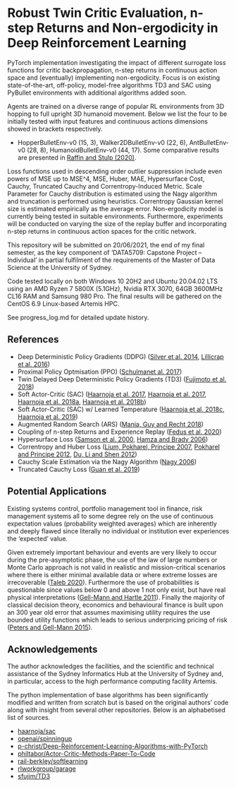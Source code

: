 # Robust Twin Critic Evaluation, n-step Returns and Non-ergodicity in Deep Reinforcement Learning

PyTorch implementation investigating the impact of different surrogate loss functions for critic backpropagation, n-step returns in continuous action space and (eventually) implementing non-ergodicity.
Focus is on existing state-of-the-art, off-policy, model-free algorithms TD3 and SAC using PyBullet environments with additional algorithms added soon.

Agents are trained on a diverse range of popular RL environments from 3D hopping to full upright 3D humanoid movement. Below we list the four to be initially tested with input features and continuous actions dimensions showed in brackets respectively.
* HopperBulletEnv-v0 (15, 3), Walker2DBulletEnv-v0 (22, 6), AntBulletEnv-v0 (28, 8), HumanoidBulletEnv-v0 (44, 17).
Some comparative results are presented in [Raffin and Stulp (2020)](https://arxiv.org/pdf/2005.05719.pdf).

Loss functions used in descending order outlier suppression include even powers of MSE up to MSE^4, MSE, Huber, MAE, Hypersurface Cost, Cauchy, Truncated Cauchy and Correntropy-Induced Metric. Scale Parameter for Cauchy distribution is estimated using the Nagy algorithm and truncation is performed using heuristics. Correntropy Gaussian kernel size is estimated empirically as the average error. Non-ergodicity model is currently being tested in suitable environments. Furthermore, experiments will be conducted on varying the size of the replay buffer and incorporating n-step returns in continuous action spaces for the critic network.

This repository will be submitted on 20/06/2021, the end of my final semester, as the key component of ‘DATA5709: Capstone Project – Individual’ in partial fulfilment of the requirements of the Master of Data Science at the University of Sydney. 

Code tested locally on both Windows 10 20H2 and Ubuntu 20.04.02 LTS using an AMD Ryzen 7 5800X (5.1GHz), Nvidia RTX 3070, 64GB 3600MHz CL16 RAM and Samsung 980 Pro. The final results will be gathered on the CentOS 6.9 Linux-based Artemis HPC.

See progress_log.md for detailed update history.

## References
* Deep Deterministic Policy Gradients (DDPG) ([Silver et al. 2014](http://proceedings.mlr.press/v32/silver14.pdf), [Lillicrap et al. 2016](https://arxiv.org/pdf/1509.02971.pdf))
* Proximal Policy Optmisation (PPO) ([Schulmanet al. 2017](https://arxiv.org/pdf/1707.06347.pdf))
* Twin Delayed Deep Deterministic Policy Gradients (TD3) ([Fujimoto et al. 2018](https://arxiv.org/pdf/1802.09477.pdf))
* Soft Actor-Critic (SAC) ([Haarnoja et al. 2017](https://arxiv.org/pdf/1702.08165.pdf), [Haarnoja et al. 2017](https://arxiv.org/pdf/1702.08165.pdf), [Haarnoja et al. 2018a](https://arxiv.org/pdf/1801.01290.pdf), [Haarnoja et al. 2018b](https://arxiv.org/pdf/1803.06773.pdf))
* Soft Actor-Critic (SAC) w/ Learned Temperature ([Haarnoja et al. 2018c](https://arxiv.org/pdf/1812.05905.pdf), [Haarnoja et al. 2019](https://arxiv.org/pdf/1812.11103.pdf))
* Augmented Random Search (ARS) ([Mania, Guy and Recht 2018]( https://arxiv.org/pdf/1803.07055.pdf)) 
* Coupling of n-step Returns and Experience Replay ([Fedus et al. 2020](https://arxiv.org/pdf/2007.06700.pdf))
* Hypersurface Loss ([Samson et al. 2000](https://ieeexplore.ieee.org/document/857003), [Hamza and Brady 2006](https://users.encs.concordia.ca/~hamza/HamzaBrady.pdf))
* Correntropy and Huber Loss ([Lium, Pokharel, Principe 2007]( https://citeseerx.ist.psu.edu/viewdoc/download;jsessionid=22F68E41A9F19D343CCF47403C29038F?doi=10.1.1.640.6891&rep=rep1&type=pdf), [Pokharel and Principe 2012](https://citeseerx.ist.psu.edu/viewdoc/download?doi=10.1.1.639.4052&rep=rep1&type=pdf), [Du, Li and Shen 2012](https://lcs.ios.ac.cn/~ydshen/ICDM-12.pdf))
* Cauchy Scale Estimation via the Nagy Algorithm ([Nagy 2006](http://www.jucs.org/jucs_12_9/parameter_estimation_of_the/jucs_12_09_1332_1344_nagy.pdf))
* Truncated Cauchy Loss ([Guan et al. 2019](https://tongliang-liu.github.io/papers/TPAMITruncatedNMF.pdf))

## Potential Applications
Existing systems control, portfolio management tool in finance, risk management systems all to some degree rely on the use of continuous expectation values (probability weighted averages) which are inherently and deeply flawed since literally no individual or institution ever experiences the ‘expected’ value. 

Given extremely important behaviour and events are very likely to occur during the pre-asymptotic phase, the use of the law of large numbers or Monte Carlo approach is not valid in realistic and mission-critical scenarios where there is either minimal available data or where extreme losses are irrecoverable ([Taleb 2020]( https://arxiv.org/ftp/arxiv/papers/2001/2001.10488.pdf)). Furthermore the use of probabilities is questionable since values below 0 and above 1 not only exist, but have real physical interpretations ([Gell-Mann and Hartle 2011]( https://arxiv.org/pdf/1106.0767.pdf)). Finally the majority of classical decision theory, economics and behavioural finance is built upon an 300 year old error that assumes maximising utility requires the use bounded utility functions which leads to serious underpricing pricing of risk ([Peters and Gell-Mann 2015]( https://arxiv.org/pdf/1405.0585.pdf)).

## Acknowledgements
The author acknowledges the facilities, and the scientific and technical assistance of the Sydney Informatics Hub at the University of Sydney and, in particular, access to the high performance computing facility Artemis.

The python implementation of base algorithms has been significantly modified and written from scratch but is based on the original authors’ code along with insight from several other repositories. Below is an alphabetised list of sources.
* [haarnoja/sac](https://github.com/haarnoja/sac)
* [openai/spinningup](https://github.com/openai/spinningup)
* [p-christ/Deep-Reinforcement-Learning-Algorithms-with-PyTorch]( https://github.com/p-christ/Deep-Reinforcement-Learning-Algorithms-with-PyTorch)
* [philtabor/Actor-Critic-Methods-Paper-To-Code](https://github.com/philtabor/Actor-Critic-Methods-Paper-To-Code)
* [rail-berkley/softlearning]( https://github.com/rail-berkeley/softlearning) 
* [rlworkgroup/garage](https://github.com/rlworkgroup/garage)
* [sfujim/TD3](https://github.com/sfujim/TD3/)
